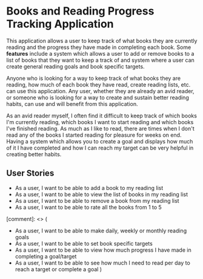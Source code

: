 # Books and Reading Progress Tracking Application

This application allows a user to keep track of what books they are 
currently reading and the progress they have made in completing each book.
Some **features** include a system which allows a user to add or remove books 
to a list of books that they want to keep a track of and system where a user
can create general reading goals and book specific targets. 

Anyone who is looking for a way to keep track of what books they are reading,
how much of each book they have read, create reading lists, etc. can use this 
application. Any user, whether they are already an avid reader, or someone who is 
looking for a way to create and sustain better reading habits, can use and will 
benefit from this application. 

As an avid reader myself, I often find it difficult to keep track of which books 
I'm currently reading, which books I want to start reading and which books I've
finished reading. As much as I like to read, there are times when I don't read 
any of the books I started reading for pleasure for weeks on end. Having a system
which allows you to create a goal and displays how much of it I have completed and
how I can reach my target can be very helpful in creating better habits.

## User Stories

- As a user, I want to be able to add a book to my reading list 
- As a user, I want to be able to view the list of books in my reading list
- As a user, I want to be able to remove a book from my reading list
- As a user, I want to be able to rate all the books from 1 to 5

[comment]: <> (
- As a user, I want to be able to make daily, weekly or monthly reading goals
- As a user, I want to be able to set book specific targets
- As a user, I want to be able to view how much progress I have made in
  completing a goal/target
- As a user, I want to be able to see how much I need to read per day to reach
  a target or complete a goal )
